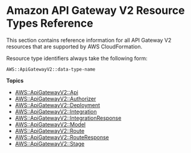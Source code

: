 # Amazon API Gateway V2 Resource Types Reference<a name="cfn-reference-apigatewayv2"></a>

This section contains reference information for all API Gateway V2 resources that are supported by AWS CloudFormation\.

Resource type identifiers always take the following form:

```
AWS::ApiGatewayV2::data-type-name
```

**Topics**
+ [AWS::ApiGatewayV2::Api](aws-resource-apigatewayv2-api.md)
+ [AWS::ApiGatewayV2::Authorizer](aws-resource-apigatewayv2-authorizer.md)
+ [AWS::ApiGatewayV2::Deployment](aws-resource-apigatewayv2-deployment.md)
+ [AWS::ApiGatewayV2::Integration](aws-resource-apigatewayv2-integration.md)
+ [AWS::ApiGatewayV2::IntegrationResponse](aws-resource-apigatewayv2-integrationresponse.md)
+ [AWS::ApiGatewayV2::Model](aws-resource-apigatewayv2-model.md)
+ [AWS::ApiGatewayV2::Route](aws-resource-apigatewayv2-route.md)
+ [AWS::ApiGatewayV2::RouteResponse](aws-resource-apigatewayv2-routeresponse.md)
+ [AWS::ApiGatewayV2::Stage](aws-resource-apigatewayv2-stage.md)